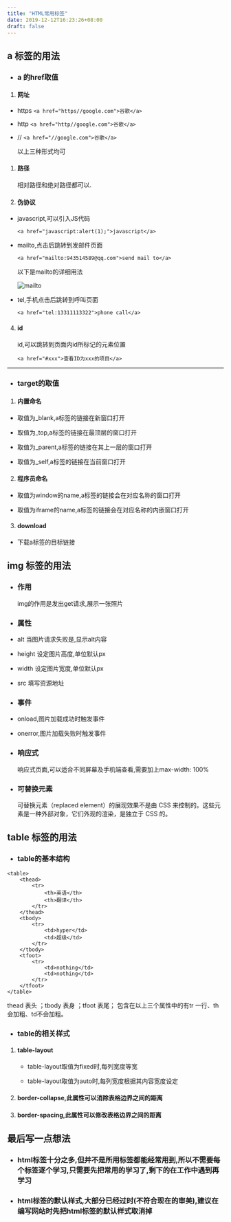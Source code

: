 ```yaml
---
title: "HTML常用标签"
date: 2019-12-12T16:23:26+08:00
draft: false
---
```


## a 标签的用法

* ### a 的href取值
1. #### 网址
*  https  `<a href="https//google.com">谷歌</a>`
* http  `<a href="http//google.com">谷歌</a>`

* //  `<a href="//google.com">谷歌</a>`

    以上三种形式均可

1. #### 路径
   
    相对路径和绝对路径都可以.

2. #### 伪协议
   
* javascript,可以引入JS代码

    `<a href="javascript:alert(1);">javascript</a>`

* mailto,点击后跳转到发邮件页面

    `<a href="mailto:943514589@qq.com">send mail to</a>`

    以下是mailto的详细用法

    ![mailto](/images/mailto.png)

* tel,手机点击后跳转到呼叫页面

    `<a href="tel:13311113322">phone call</a>`

4. #### id

    id,可以跳转到页面内id所标记的元素位置

    `<a href="#xxx">查看ID为xxx的项目</a>`

<hr/>

* ### target的取值

1. #### 内置命名

* 取值为_blank,a标签的链接在新窗口打开

* 取值为_top,a标签的链接在最顶层的窗口打开

* 取值为_parent,a标签的链接在其上一层的窗口打开

* 取值为_self,a标签的链接在当前窗口打开


2. #### 程序员命名

* 取值为window的name,a标签的链接会在对应名称的窗口打开

* 取值为iframe的name,a标签的链接会在对应名称的内嵌窗口打开


3. #### download

* 下载a标签的目标链接

## img 标签的用法

* ### 作用

    img的作用是发出get请求,展示一张照片

* ### 属性

* alt 当图片请求失败是,显示alt内容
* height 设定图片高度,单位默认px
* width 设定图片宽度,单位默认px
* src 填写资源地址

* ### 事件

* onload,图片加载成功时触发事件

* onerror,图片加载失败时触发事件

* ### 响应式

    响应式页面,可以适合不同屏幕及手机端查看,需要加上max-width: 100%

* ### 可替换元素

    可替换元素（replaced element）的展现效果不是由 CSS 来控制的。这些元素是一种外部对象，它们外观的渲染，是独立于 CSS 的。

## table 标签的用法

* ### table的基本结构
```  
<table>
    <thead>
        <tr>
            <th>英语</th>
            <th>翻译</th>
        </tr>
    </thead>
    <tbody>
        <tr>
            <td>hyper</td>
            <td>超级</td>
        </tr>
    </tbody>
    <tfoot>
        <tr>
            <td>nothing</td>
            <td>nothing</td>
        </tr>
    </tfoot>
</table>
```
thead 表头 ；tbody 表身 ；tfoot 表尾；
包含在以上三个属性中的有tr 一行、th会加粗、td不会加粗。

* ### table的相关样式

1. #### table-layout

   *  table-layout取值为fixed时,每列宽度等宽
  
   *  table-layout取值为auto时,每列宽度根据其内容宽度设定

2. #### border-collapse,此属性可以消除表格边界之间的距离

3. #### border-spacing,此属性可以修改表格边界之间的距离

## 最后写一点想法

* ### html标签十分之多,但并不是所用标签都能经常用到,所以不需要每个标签逐个学习,只需要先把常用的学习了,剩下的在工作中遇到再学习

* ### html标签的默认样式,大部分已经过时(不符合现在的审美),建议在编写网站时先把html标签的默认样式取消掉




